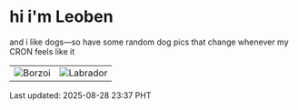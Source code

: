 # hi i'm Leoben

and i like dogs—so have some random dog pics that change whenever my CRON feels like it

|  |  |
|--------|----------|
| ![Borzoi](https://random-dog-vercel.vercel.app/api/random-borzoi?v=1756395474) | ![Labrador](https://random-dog-vercel.vercel.app/api/random-labrador?v=1756395474) |

Last updated: 2025-08-28 23:37 PHT
